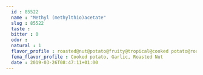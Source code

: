 ```yaml
---
  id : 85522
  name : "Methyl (methylthio)acetate"
  slug : 85522
  taste : 
  bitter : 0
  odor : 
  natural : 1
  flavor_profile : roasted@nut@potato@fruity@tropical@cooked potato@roasted nut@cooked
  fema_flavor_profile : Cooked potato, Garlic, Roasted Nut
  date : 2019-03-26T08:47:11+01:00
---
```



